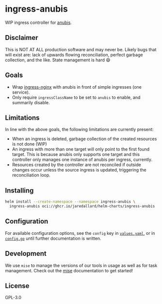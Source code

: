 # ingress-anubis

WIP ingress controller for [anubis].

## Disclaimer

This is NOT AT ALL production software and may never be. Likely bugs
that will exist are: lack of upwards flowing reconciliation, perfect
garbage collection, and the like. State management is hard :smile:

## Goals

- Wrap [ingress-nginx] with anubis in front of simple ingresses (one
  service).
- Only require `ingressClassName` to be set to `anubis` to enable, and
  summarily disable.

## Limitations

In line with the above goals, the following limitations are currently
present:

- When an ingress is deleted, garbage collection of the created
  resources is not done (WIP)
- An ingress with more than one target will only point to the first
  found target. This is because anubis only supports one target and this
  controller only manages one instance of anubis per ingress, currently.
- Resources created by the controller are not reconciled if outside
  changes occur unless the source ingress is updated, triggering the
  reconciliation loop.

## Installing

```bash
helm install --create-namespace --namespace ingress-anubis \
  ingress-anubis oci://ghcr.io/jaredallard/helm-charts/ingress-anubis
```

## Configuration

For available configuration options, see the `config` key in
[`values.yaml`](./deploy/charts/ingress-anubis/values.yaml), or in
[`config.go`](./internal/config/config.go) until further documentation is
written.

## Development

We use `mise` to manage the versions of our tools in usage as well as
for task management. Check out the [mise] documentation to get started!

## License

GPL-3.0

[anubis]: https://github.com/TecharoHQ/anubis
[mise]: https://mise.jdx.dev
[ingress-nginx]: https://github.com/kubernetes/ingress-nginx
